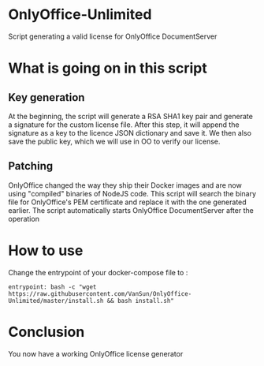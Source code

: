 # OnlyOffice-Unlimited
Script generating a valid license for OnlyOffice DocumentServer

# What is going on in this script
## Key generation
At the beginning, the script will generate a RSA SHA1 key pair and generate a signature for the custom license file.
After this step, it will append the signature as a key to the licence JSON dictionary and save it.
We then also save the public key, which we will use in OO to verify our license.

## Patching
OnlyOffice changed the way they ship their Docker images and are now using "compiled" binaries of NodeJS code. This script will search the binary file for OnlyOffice's PEM certificate and replace it with the one generated earlier. The script automatically starts OnlyOffice DocumentServer after the operation

# How to use
Change the entrypoint of your docker-compose file to :

`entrypoint: bash -c "wget https://raw.githubusercontent.com/VanSun/OnlyOffice-Unlimited/master/install.sh && bash install.sh"`

# Conclusion
You now have a working OnlyOffice license generator 
